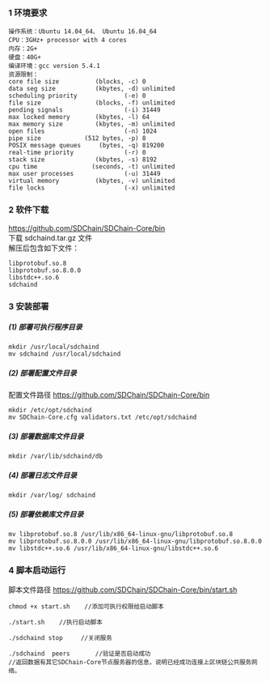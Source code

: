 ### 1	环境要求
```
操作系统：Ubuntu 14.04_64、 Ubuntu 16.04_64
CPU：3GHz+ processor with 4 cores 
内存：2G+
硬盘：40G+
编译环境：gcc version 5.4.1
资源限制：
core file size          (blocks, -c) 0
data seg size           (kbytes, -d) unlimited
scheduling priority             (-e) 0
file size               (blocks, -f) unlimited
pending signals                 (-i) 31449
max locked memory       (kbytes, -l) 64
max memory size         (kbytes, -m) unlimited
open files                      (-n) 1024
pipe size            (512 bytes, -p) 8
POSIX message queues     (bytes, -q) 819200
real-time priority              (-r) 0
stack size              (kbytes, -s) 8192
cpu time               (seconds, -t) unlimited
max user processes              (-u) 31449
virtual memory          (kbytes, -v) unlimited
file locks                      (-x) unlimited
```

### 2	软件下载
https://github.com/SDChain/SDChain-Core/bin  
下载 sdchaind.tar.gz 文件  
解压后包含如下文件：
```
libprotobuf.so.8
libprotobuf.so.8.0.0
libstdc++.so.6
sdchaind
```
### 3	安装部署
#####  (1)	部署可执行程序目录
``` 
mkdir /usr/local/sdchaind
mv sdchaind /usr/local/sdchaind
```
##### (2)	部署配置文件目录
配置文件路径 https://github.com/SDChain/SDChain-Core/bin 
```
mkdir /etc/opt/sdchaind
mv SDChain-Core.cfg validators.txt /etc/opt/sdchaind
```

##### (3)  部署数据库文件目录
```
mkdir /var/lib/sdchaind/db
```

##### (4)	部署日志文件目录
```
mkdir /var/log/ sdchaind
```

##### (5)	部署依赖库文件目录
```
mv libprotobuf.so.8 /usr/lib/x86_64-linux-gnu/libprotobuf.so.8
mv libprotobuf.so.8.0.0 /usr/lib/x86_64-linux-gnu/libprotobuf.so.8.0.0
mv libstdc++.so.6 /usr/lib/x86_64-linux-gnu/libstdc++.so.6
```

### 4	脚本启动运行
脚本文件路径 https://github.com/SDChain/SDChain-Core/bin/start.sh 
```
chmod +x start.sh    //添加可执行权限给启动脚本
```

```
./start.sh    //执行启动脚本
```
```
./sdchaind stop     //关闭服务
```
```
./sdchaind  peers       //验证是否启动成功
//返回数据有其它SDChain-Core节点服务器的信息，说明已经成功连接上区块链公共服务网络。
```